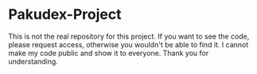 # Pakudex-Project

This is not the real repository for this project. If you want to see the code, please request access, otherwise you wouldn't be able to find it. I cannot make my code public and show it to everyone. Thank you for understanding.
